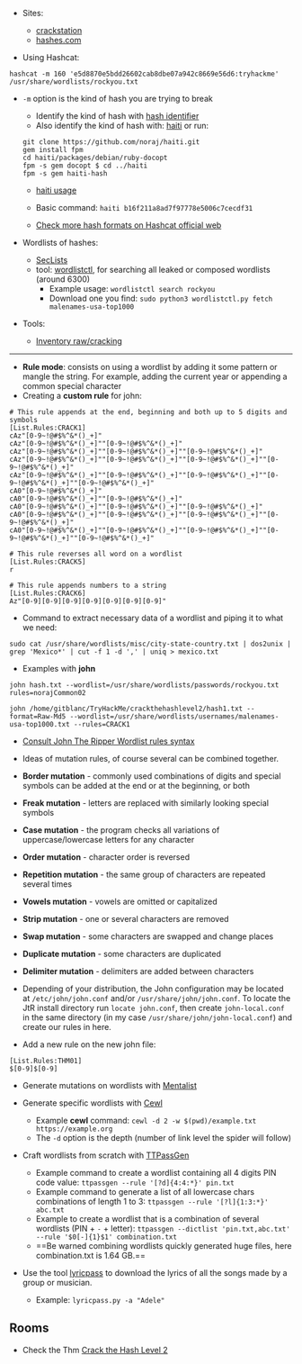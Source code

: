 - Sites:
	- [crackstation](https://crackstation.net/)
	- [hashes.com](https://hashes.com/en/decrypt/hash)

- Using Hashcat:

```shell
hashcat -m 160 'e5d8870e5bdd26602cab8dbe07a942c8669e56d6:tryhackme' /usr/share/wordlists/rockyou.txt
```

- `-m` option is the kind of hash you are trying to break
	- Identify the kind of hash with [hash identifier](https://www.kali.org/tools/hash-identifier/)
	- Also identify the kind of hash with: [haiti](https://github.com/noraj/haiti) or run:
	```shell
	git clone https://github.com/noraj/haiti.git 
	gem install fpm 
	cd haiti/packages/debian/ruby-docopt 
	fpm -s gem docopt $ cd ../haiti 
	fpm -s gem haiti-hash
	```
	- [haiti usage](https://noraj.github.io/haiti/#/pages/usage)
	- Basic command: `haiti b16f211a8ad7f97778e5006c7cecdf31`

	- [Check more hash formats on Hashcat official web](https://hashcat.net/wiki/doku.php?id=example_hashes)

- Wordlists of hashes:
	- [SecLists](https://github.com/danielmiessler/SecLists)
	- tool: [wordlistctl](https://github.com/BlackArch/wordlistctl), for searching all leaked or composed wordlists (around 6300)
		- Example usage: `wordlistctl search rockyou`
		- Download one you find: `sudo python3 wordlistctl.py fetch malenames-usa-top1000`

- Tools:
	- [Inventory raw/cracking](https://inventory.raw.pm/tools.html#title-tools-cracking)

---

- **Rule mode**: consists on using a wordlist by adding it some pattern or mangle the string. For example, adding the current year or appending a common special character
- Creating a **custom rule** for john:

```shell
# This rule appends at the end, beginning and both up to 5 digits and symbols
[List.Rules:CRACK1]
cAz"[0-9~!@#$%^&*()_+]"
cAz"[0-9~!@#$%^&*()_+]""[0-9~!@#$%^&*()_+]"
cAz"[0-9~!@#$%^&*()_+]""[0-9~!@#$%^&*()_+]""[0-9~!@#$%^&*()_+]"
cAz"[0-9~!@#$%^&*()_+]""[0-9~!@#$%^&*()_+]""[0-9~!@#$%^&*()_+]""[0-9~!@#$%^&*()_+]"
cAz"[0-9~!@#$%^&*()_+]""[0-9~!@#$%^&*()_+]""[0-9~!@#$%^&*()_+]""[0-9~!@#$%^&*()_+]""[0-9~!@#$%^&*()_+]"
cA0"[0-9~!@#$%^&*()_+]"
cA0"[0-9~!@#$%^&*()_+]""[0-9~!@#$%^&*()_+]"
cA0"[0-9~!@#$%^&*()_+]""[0-9~!@#$%^&*()_+]""[0-9~!@#$%^&*()_+]"
cA0"[0-9~!@#$%^&*()_+]""[0-9~!@#$%^&*()_+]""[0-9~!@#$%^&*()_+]""[0-9~!@#$%^&*()_+]"
cA0"[0-9~!@#$%^&*()_+]""[0-9~!@#$%^&*()_+]""[0-9~!@#$%^&*()_+]""[0-9~!@#$%^&*()_+]""[0-9~!@#$%^&*()_+]"

# This rule reverses all word on a wordlist
[List.Rules:CRACK5]
r

# This rule appends numbers to a string
[List.Rules:CRACK6]
Az"[0-9][0-9][0-9][0-9][0-9][0-9][0-9]"
```

- Command to extract necessary data of a wordlist and piping it to what we need:

```shell
sudo cat /usr/share/wordlists/misc/city-state-country.txt | dos2unix | grep 'Mexico*' | cut -f 1 -d ',' | uniq > mexico.txt
```

- Examples with **john**

```shell
john hash.txt --wordlist=/usr/share/wordlists/passwords/rockyou.txt rules=norajCommon02

john /home/gitblanc/TryHackMe/crackthehashlevel2/hash1.txt --format=Raw-Md5 --wordlist=/usr/share/wordlists/usernames/malenames-usa-top1000.txt --rules=CRACK1
```

- [Consult John The Ripper Wordlist rules syntax](https://www.openwall.com/john/doc/RULES.shtml)
- Ideas of mutation rules, of course several can be combined together.

- **Border mutation** - commonly used combinations of digits and special symbols can be added at the end or at the beginning, or both
- **Freak mutation** - letters are replaced with similarly looking special symbols  
- **Case mutation** - the program checks all variations of uppercase/lowercase letters for any character
- **Order mutation** - character order is reversed
- **Repetition mutation** - the same group of characters are repeated several times
- **Vowels mutation** - vowels are omitted or capitalized
- **Strip mutation** - one or several characters are removed
- **Swap mutation** - some characters are swapped and change places
- **Duplicate mutation** - some characters are duplicated
- **Delimiter mutation** - delimiters are added between characters


- Depending of your distribution, the John configuration may be located at `/etc/john/john.conf` and/or `/usr/share/john/john.conf`. To locate the JtR install directory run `locate john.conf`, then create `john-local.conf` in the same directory (in my case `/usr/share/john/john-local.conf`) and create our rules in here.
- Add a new rule on the new john file: 

```shell
[List.Rules:THM01]
$[0-9]$[0-9]
```

- Generate mutations on wordlists with [Mentalist](https://github.com/sc0tfree/mentalist)
- Generate specific wordlists with [Cewl](https://github.com/digininja/CeWL)
	- Example **cewl** command: `cewl -d 2 -w $(pwd)/example.txt https://example.org`
	- The `-d` option is the depth (number of link level the spider will follow)
- Craft wordlists from scratch with [TTPassGen](https://github.com/tp7309/TTPassGen)
	- Example command to create a wordlist containing all 4 digits PIN code value: `ttpassgen --rule '[?d]{4:4:*}' pin.txt`
	- Example command to generate a list of all lowercase chars combinations of length 1 to 3: `ttpassgen --rule '[?l]{1:3:*}' abc.txt`
	- Example to create a wordlist that is a combination of several wordlists (PIN + `-` + letter): `ttpassgen --dictlist 'pin.txt,abc.txt' --rule '$0[-]{1}$1' combination.txt`
	- ==Be warned combining wordlists quickly generated huge files, here combination.txt is 1.64 GB.==

- Use the tool [lyricpass](https://github.com/initstring/lyricpass) to download the lyrics of all the songs made by a group or musician.
	- Example: `lyricpass.py -a "Adele"`

## Rooms

- Check the Thm [Crack the Hash Level 2](https://tryhackme.com/room/crackthehashlevel2)

